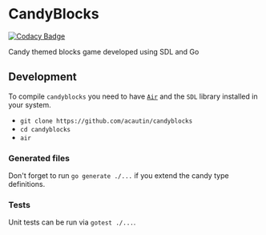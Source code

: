 # CandyBlocks

[![Codacy Badge](https://app.codacy.com/project/badge/Grade/37c0e2843cbf44a6bb44e2e343768f4d)](https://www.codacy.com/gh/acautin/candyblocks/dashboard?utm_source=github.com&amp;utm_medium=referral&amp;utm_content=acautin/candyblocks&amp;utm_campaign=Badge_Grade)

Candy themed blocks game developed using SDL and Go

## Development

To compile `candyblocks` you need to have [`Air`](https://github.com/cosmtrek/air) and the `SDL` library installed in your system.

*   `git clone https://github.com/acautin/candyblocks`
*   `cd candyblocks`
*   `air`

### Generated files

Don't forget to run `go generate ./...` if you extend the candy type definitions.

### Tests

Unit tests can be run via `gotest ./...`.

